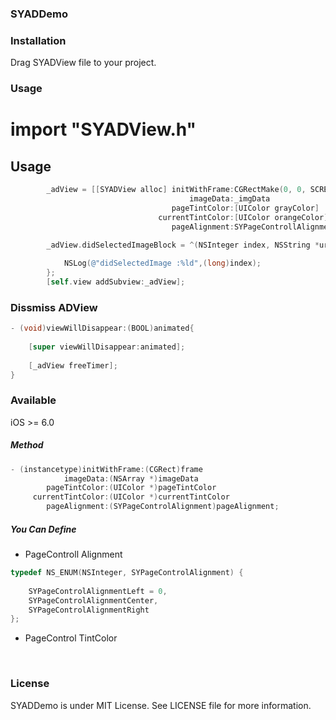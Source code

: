 ### SYADDemo

### Installation

Drag SYADView  file to your project.

### Usage

  # import "SYADView.h"

## Usage



``` objective-c
        _adView = [[SYADView alloc] initWithFrame:CGRectMake(0, 0, SCREEN_WIDTH, SCREEN_WIDTH/2)
                                        imageData:_imgData
                                    pageTintColor:[UIColor grayColor]
                                 currentTintColor:[UIColor orangeColor]
                                    pageAlignment:SYPageControllAlignmentRight];

        _adView.didSelectedImageBlock = ^(NSInteger index, NSString *url){
        
            NSLog(@"didSelectedImage :%ld",(long)index);
        };
        [self.view addSubview:_adView];
```



### Dissmiss ADView

``` objective-c
- (void)viewWillDisappear:(BOOL)animated{
    
    [super viewWillDisappear:animated];
    
    [_adView freeTimer];
}
```



###  Available

iOS >= 6.0

##### Method

``` objective-c
- (instancetype)initWithFrame:(CGRect)frame
            imageData:(NSArray *)imageData
        pageTintColor:(UIColor *)pageTintColor
     currentTintColor:(UIColor *)currentTintColor
        pageAlignment:(SYPageControlAlignment)pageAlignment;
```



##### You Can Define

- PageControll Alignment

``` objective-c
typedef NS_ENUM(NSInteger, SYPageControlAlignment) {
    
    SYPageControlAlignmentLeft = 0,
    SYPageControlAlignmentCenter,
    SYPageControlAlignmentRight
};
```

- PageControl TintColor
  
  ​

### License

SYADDemo is under MIT License. See LICENSE file for more information.